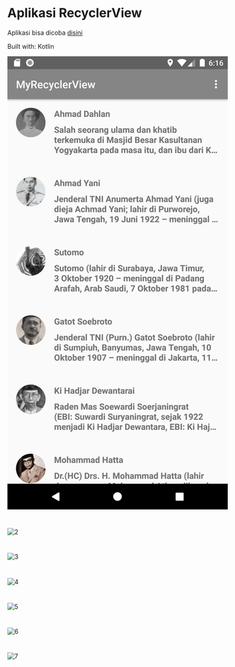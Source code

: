 # Aplikasi RecyclerView

Aplikasi bisa dicoba [disini](https://github.com/ahmaduunnail/MyRecyclerView/raw/master/release/app-release.apk)

Built with: Kotlin

![1](https://github.com/ahmaduunnail/MyRecyclerView/blob/master/img/%20(1).png)
#
![2](https://github.com/ahmaduunnail/MyRecyclerView/img/(2).png)
#
![3](https://github.com/ahmaduunnail/MyRecyclerView/img/%20(3).png)
#
![4](https://github.com/ahmaduunnail/MyRecyclerView/img/%20(4).png)
#
![5](https://github.com/ahmaduunnail/MyRecyclerView/img/%20(5).png)
#
![6](https://github.com/ahmaduunnail/MyRecyclerView/img/%20(6).png)
#
![7](https://github.com/ahmaduunnail/MyRecyclerView/img/%20(7).png)
